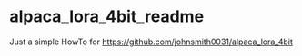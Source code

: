 # alpaca_lora_4bit_readme
Just a simple HowTo for https://github.com/johnsmith0031/alpaca_lora_4bit
